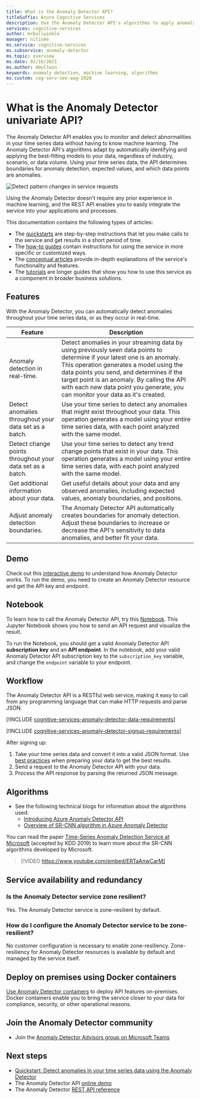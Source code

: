 ```yaml
---
title: What is the Anomaly Detector API?
titleSuffix: Azure Cognitive Services
description: Use the Anomaly Detector API's algorithms to apply anomaly detection on your time series data.
services: cognitive-services
author: mrbullwinkle
manager: nitinme
ms.service: cognitive-services
ms.subservice: anomaly-detector
ms.topic: overview
ms.date: 02/16/2021
ms.author: mbullwin
keywords: anomaly detection, machine learning, algorithms
ms.custom: cog-serv-seo-aug-2020
---
```


# What is the Anomaly Detector univariate API?

The Anomaly Detector API enables you to monitor and detect abnormalities in your time series data without having to know machine learning. The Anomaly Detector API's algorithms adapt by automatically identifying and applying the best-fitting models to your data, regardless of industry, scenario, or data volume. Using your time series data, the API determines boundaries for anomaly detection, expected values, and which data points are anomalies.

![Detect pattern changes in service requests](./media/anomaly_detection2.png)

Using the Anomaly Detector doesn't require any prior experience in machine learning, and the REST API enables you to easily integrate the service into your applications and processes.

This documentation contains the following types of articles:
* The [quickstarts](./Quickstarts/client-libraries.md) are step-by-step instructions that let you make calls to the service and get results in a short period of time. 
* The [how-to guides](./how-to/identify-anomalies.md) contain instructions for using the service in more specific or customized ways.
* The [conceptual articles](./concepts/anomaly-detection-best-practices.md) provide in-depth explanations of the service's functionality and features.
* The [tutorials](./tutorials/batch-anomaly-detection-powerbi.md) are longer guides that show you how to use this service as a component in broader business solutions.

## Features

With the Anomaly Detector, you can automatically detect anomalies throughout your time series data, or as they occur in real-time.

|Feature  |Description  |
|---------|---------|
|Anomaly detection in real-time. | Detect anomalies in your streaming data by using previously seen data points to determine if your latest one is an anomaly. This operation generates a model using the data points you send, and determines if the target point is an anomaly. By calling the API with each new data point you generate, you can monitor your data as it's created. |
|Detect anomalies throughout your data set as a batch. | Use your time series to detect any anomalies that might exist throughout your data. This operation generates a model using your entire time series data, with each point analyzed with the same model.         |
|Detect change points throughout your data set as a batch. | Use your time series to detect any trend change points that exist in your data. This operation generates a model using your entire time series data, with each point analyzed with the same model.    |
| Get additional information about your data. | Get useful details about your data and any observed anomalies, including expected values, anomaly boundaries, and positions. |
| Adjust anomaly detection boundaries. | The Anomaly Detector API automatically creates boundaries for anomaly detection. Adjust these boundaries to increase or decrease the API's sensitivity to data anomalies, and better fit your data. |

## Demo

Check out this [interactive demo](https://aka.ms/adDemo) to understand how Anomaly Detector works.
To run the demo, you need to create an Anomaly Detector resource and get the API key and endpoint.

## Notebook

To learn how to call the Anomaly Detector API, try this [Notebook](https://aka.ms/adNotebook). This Jupyter Notebook shows you how to send an API request and visualize the result.

To run the Notebook, you should get a valid Anomaly Detector API **subscription key** and an **API endpoint**. In the notebook, add your valid Anomaly Detector API subscription key to the `subscription_key` variable, and change the `endpoint` variable to your endpoint.

## Workflow

The Anomaly Detector API is a RESTful web service, making it easy to call from any programming language that can make HTTP requests and parse JSON.

[!INCLUDE [cognitive-services-anomaly-detector-data-requirements](../../../includes/cognitive-services-anomaly-detector-data-requirements.md)]

[!INCLUDE [cognitive-services-anomaly-detector-signup-requirements](../../../includes/cognitive-services-anomaly-detector-signup-requirements.md)]

After signing up:

1. Take your time series data and convert it into a valid JSON format. Use [best practices](concepts/anomaly-detection-best-practices.md) when preparing your data to get the best results.
1. Send a request to the Anomaly Detector API with your data.
1. Process the API response by parsing the returned JSON message.

## Algorithms

* See the following technical blogs for information about the algorithms used:
    * [Introducing Azure Anomaly Detector API](https://techcommunity.microsoft.com/t5/AI-Customer-Engineering-Team/Introducing-Azure-Anomaly-Detector-API/ba-p/490162)
    * [Overview of SR-CNN algorithm in Azure Anomaly Detector](https://techcommunity.microsoft.com/t5/AI-Customer-Engineering-Team/Overview-of-SR-CNN-algorithm-in-Azure-Anomaly-Detector/ba-p/982798)

You can read the paper [Time-Series Anomaly Detection Service at Microsoft](https://arxiv.org/abs/1906.03821) (accepted by KDD 2019) to learn more about the SR-CNN algorithms developed by Microsoft.

> [!VIDEO https://www.youtube.com/embed/ERTaAnwCarM]

## Service availability and redundancy

### Is the Anomaly Detector service zone resilient?

Yes. The Anomaly Detector service is zone-resilient by default.

### How do I configure the Anomaly Detector service to be zone-resilient?

No customer configuration is necessary to enable zone-resiliency. Zone-resiliency for Anomaly Detector resources is available by default and managed by the service itself.

## Deploy on premises using Docker containers

[Use Anomaly Detector containers](anomaly-detector-container-howto.md) to deploy API features on-premises. Docker containers enable you to bring the service closer to your data for compliance, security, or other operational reasons.

## Join the Anomaly Detector community

* Join the [Anomaly Detector Advisors group on Microsoft Teams](https://aka.ms/AdAdvisorsJoin)

## Next steps

* [Quickstart: Detect anomalies in your time series data using the Anomaly Detector](quickstarts/client-libraries.md)
* The Anomaly Detector API [online demo](https://github.com/Azure-Samples/AnomalyDetector/tree/master/ipython-notebook)
* The Anomaly Detector [REST API reference](https://aka.ms/anomaly-detector-rest-api-ref)